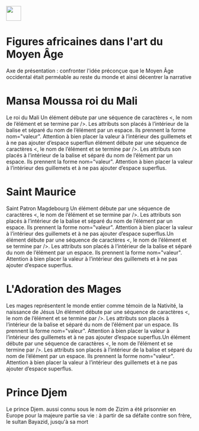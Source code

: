 <a href="https://juncture-digital.org"><img src="https://raw.githubusercontent.com/digitalArtHistory/recits-numeriques/main/images/btn_juncture.svg" style="height:40px"></a>

<param ve-config 
       title="depart" 
       banner="/images/ViennaDioscoridesFolio483vBirds.jpg" 
       layout="vertical">

# Figures africaines dans l'art du Moyen Âge

Axe de présentation : confronter l'idée préconçue que le Moyen Âge occidental était perméable au reste du monde et ainsi décentrer la narrative


# Mansa Moussa roi du Mali
Le roi du Mali
Un élément débute par une séquence de caractères <, le nom de l’élément et se termine par />. Les attributs son placés à l’intérieur de la balise et séparé du nom de l’élément par un espace. Ils prennent la forme nom="valeur". Attention à bien placer la valeur à l’intérieur des guillemets et à ne pas ajouter d’espace superflun élément débute par une séquence de caractères <, le nom de l’élément et se termine par />. Les attributs son placés à l’intérieur de la balise et séparé du nom de l’élément par un espace. Ils prennent la forme nom="valeur". Attention à bien placer la valeur à l’intérieur des guillemets et à ne pas ajouter d’espace superflus.
<param ve-image
    manifest="https://gallica.bnf.fr/iiif/ark:/12148/btv1b84466411/manifest.json">
      
# Saint Maurice     
Saint Patron Magdebourg
Un élément débute par une séquence de caractères <, le nom de l’élément et se termine par />. Les attributs son placés à l’intérieur de la balise et séparé du nom de l’élément par un espace. Ils prennent la forme nom="valeur". Attention à bien placer la valeur à l’intérieur des guillemets et à ne pas ajouter d’espace superflus.Un élément débute par une séquence de caractères <, le nom de l’élément et se termine par />. Les attributs son placés à l’intérieur de la balise et séparé du nom de l’élément par un espace. Ils prennent la forme nom="valeur". Attention à bien placer la valeur à l’intérieur des guillemets et à ne pas ajouter d’espace superflus.
<param ve-graphic url="hhttps://gallica.bnf.fr/ark:/12148/btv1b84466411/f1.highres" title="Saint Maurice" />

# L'Adoration des Mages

Les mages représentent le monde entier comme témoin de la Nativité, la naissance de Jésus
Un élément débute par une séquence de caractères <, le nom de l’élément et se termine par />. Les attributs son placés à l’intérieur de la balise et séparé du nom de l’élément par un espace. Ils prennent la forme nom="valeur". Attention à bien placer la valeur à l’intérieur des guillemets et à ne pas ajouter d’espace superflus.Un élément débute par une séquence de caractères <, le nom de l’élément et se termine par />. Les attributs son placés à l’intérieur de la balise et séparé du nom de l’élément par un espace. Ils prennent la forme nom="valeur". Attention à bien placer la valeur à l’intérieur des guillemets et à ne pas ajouter d’espace superflus.
<param ve-image
    manifest="https://gallica.bnf.fr/iiif/ark:/12148/btv1b10505681s/manifest.json">
    
# Prince Djem

Le prince Djem. aussi connu sous le nom de Zizim a été prisonnier en Europe pour la majeure partie sa vie : à partir de sa défaite contre son frère, le sultan Bayazid, jusqu'à sa mort
<param ve-image
    manifest="https://gallica.bnf.fr/iiif/ark:/12148/btv1b10535160j/manifest.json seq="f357"/>


